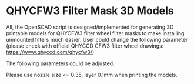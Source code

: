 # QHYCFW3 Filter Mask 3D Models

All, the OpenSCAD script is designed/implemented for generating 3D printable models for QHYCFW3 filter wheel filter masks to make installing unmounted filters much easier. User could change the following parameter (please check with official QHYCCD CFW3 filter wheel drawings: https://www.qhyccd.com/qhycfw3/)

The following parameters could be adjusted.

Please use nozzle size <= 0.35, layer 0.1mm when printing the models.

